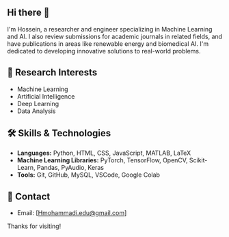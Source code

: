 ## Hi there 👋
I'm Hossein, a researcher and engineer specializing in Machine Learning and AI. I also review submissions for academic journals in related fields, and have publications in areas like renewable energy and biomedical AI. I'm dedicated to developing innovative solutions to real-world problems.

## 🚀 Research Interests
*   Machine Learning
*   Artificial Intelligence
*   Deep Learning
*   Data Analysis

## 🛠️ Skills & Technologies
*   **Languages:** Python, HTML, CSS, JavaScript, MATLAB, LaTeX
*   **Machine Learning Libraries:** PyTorch, TensorFlow, OpenCV, Scikit-Learn, Pandas, PyAudio, Keras
*   **Tools:** Git, GitHub, MySQL, VSCode, Google Colab

## 📧 Contact
*   Email: [Hmohammadi.edu@gmail.com]

Thanks for visiting!
<!--

**Hossein-mim/Hossein-mim** is a ✨ _special_ ✨ repository because its `README.md` (this file) appears on your GitHub profile.

Here are some ideas to get you started:

- 
- 
- 
- 🤔 I’m looking for help with ...
- 💬 Ask me about ...
- 📫 How to reach me: ...
- 😄 Pronouns: ...
- ⚡ Fun fact: ...
-->
